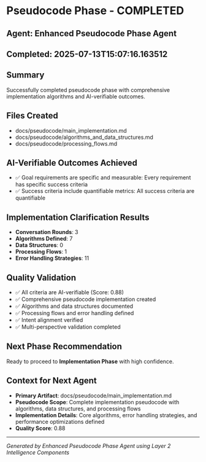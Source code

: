 # Pseudocode Phase - COMPLETED

## Agent: Enhanced Pseudocode Phase Agent
## Completed: 2025-07-13T15:07:16.163512

## Summary
Successfully completed pseudocode phase with comprehensive implementation algorithms and AI-verifiable outcomes.

## Files Created
- docs/pseudocode/main_implementation.md
- docs/pseudocode/algorithms_and_data_structures.md
- docs/pseudocode/processing_flows.md

## AI-Verifiable Outcomes Achieved
- ✅ Goal requirements are specific and measurable: Every requirement has specific success criteria
- ✅ Success criteria include quantifiable metrics: All success criteria are quantifiable

## Implementation Clarification Results
- **Conversation Rounds**: 3
- **Algorithms Defined**: 7
- **Data Structures**: 0
- **Processing Flows**: 1
- **Error Handling Strategies**: 11

## Quality Validation
- ✅ All criteria are AI-verifiable (Score: 0.88)
- ✅ Comprehensive pseudocode implementation created
- ✅ Algorithms and data structures documented
- ✅ Processing flows and error handling defined
- ✅ Intent alignment verified
- ✅ Multi-perspective validation completed

## Next Phase Recommendation
Ready to proceed to **Implementation Phase** with high confidence.

## Context for Next Agent
- **Primary Artifact**: docs/pseudocode/main_implementation.md
- **Pseudocode Scope**: Complete implementation pseudocode with algorithms, data structures, and processing flows
- **Implementation Details**: Core algorithms, error handling strategies, and performance optimizations defined
- **Quality Score**: 0.88

---
*Generated by Enhanced Pseudocode Phase Agent using Layer 2 Intelligence Components*
